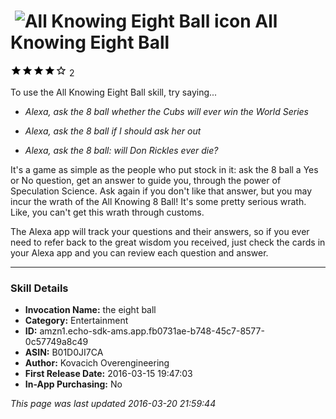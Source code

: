 # &nbsp;<img src="https://github.com/dale3h/alexa-skills-list/raw/master/skills/all-knowing-eight-ball/B01D0JI7CA/app_icon" alt="All Knowing Eight Ball icon" width="36"> All Knowing Eight Ball
![4 stars](../../../images/ic_star_black_18dp_1x.png)![4 stars](../../../images/ic_star_black_18dp_1x.png)![4 stars](../../../images/ic_star_black_18dp_1x.png)![4 stars](../../../images/ic_star_black_18dp_1x.png)![4 stars](../../../images/ic_star_border_black_18dp_1x.png) 2

To use the All Knowing Eight Ball skill, try saying...

* *Alexa, ask the 8 ball whether the Cubs will ever win the World Series*

* *Alexa, ask the 8 ball if I should ask her out*

* *Alexa, ask the 8 ball: will Don Rickles ever die?*

It's a game as simple as the people who put stock in it: ask the 8 ball a Yes or No question, get an answer to guide you, through the power of Speculation Science. Ask again if you don't like that answer, but you may incur the wrath of the All Knowing 8 Ball! It's some pretty serious wrath. Like, you can't get this wrath through customs. 

The Alexa app will track your questions and their answers, so if you ever need to refer back to the great wisdom you received, just check the cards in your Alexa app and you can review each question and answer.

***

### Skill Details

* **Invocation Name:** the eight ball
* **Category:** Entertainment
* **ID:** amzn1.echo-sdk-ams.app.fb0731ae-b748-45c7-8577-0c57749a8c49
* **ASIN:** B01D0JI7CA
* **Author:** Kovacich Overengineering
* **First Release Date:** 2016-03-15 19:47:03
* **In-App Purchasing:** No

*This page was last updated 2016-03-20 21:59:44*
